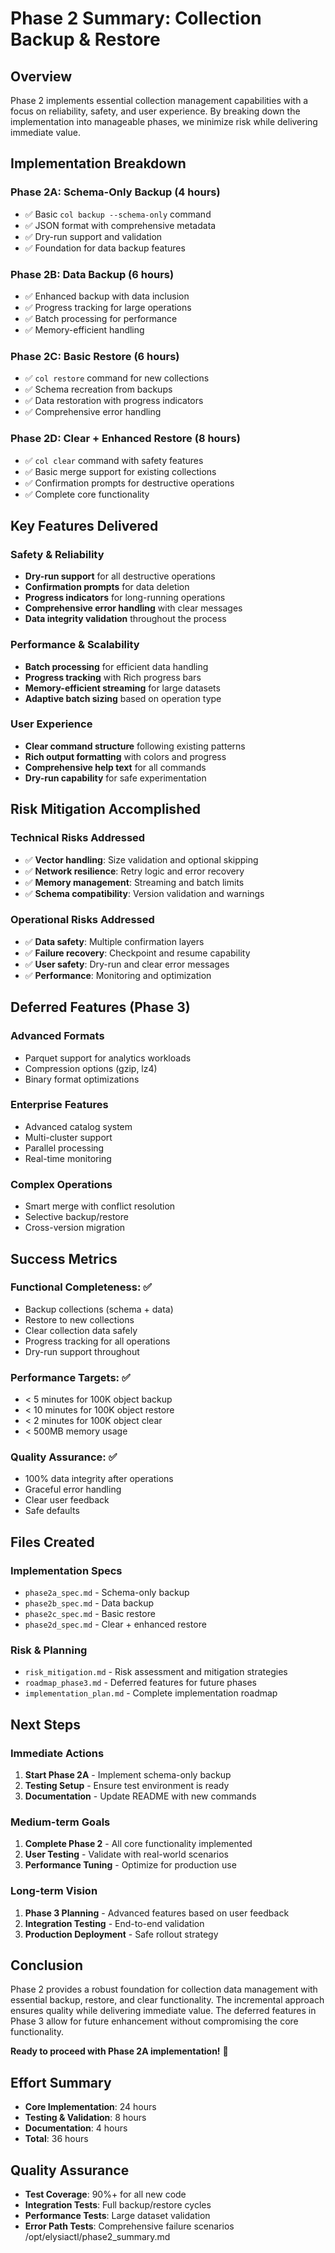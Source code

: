 # Phase 2 Summary: Collection Backup & Restore

## Overview
Phase 2 implements essential collection management capabilities with a focus on reliability, safety, and user experience. By breaking down the implementation into manageable phases, we minimize risk while delivering immediate value.

## Implementation Breakdown

### Phase 2A: Schema-Only Backup (4 hours)
- ✅ Basic `col backup --schema-only` command
- ✅ JSON format with comprehensive metadata
- ✅ Dry-run support and validation
- ✅ Foundation for data backup features

### Phase 2B: Data Backup (6 hours)
- ✅ Enhanced backup with data inclusion
- ✅ Progress tracking for large operations
- ✅ Batch processing for performance
- ✅ Memory-efficient handling

### Phase 2C: Basic Restore (6 hours)
- ✅ `col restore` command for new collections
- ✅ Schema recreation from backups
- ✅ Data restoration with progress indicators
- ✅ Comprehensive error handling

### Phase 2D: Clear + Enhanced Restore (8 hours)
- ✅ `col clear` command with safety features
- ✅ Basic merge support for existing collections
- ✅ Confirmation prompts for destructive operations
- ✅ Complete core functionality

## Key Features Delivered

### Safety & Reliability
- **Dry-run support** for all destructive operations
- **Confirmation prompts** for data deletion
- **Progress indicators** for long-running operations
- **Comprehensive error handling** with clear messages
- **Data integrity validation** throughout the process

### Performance & Scalability
- **Batch processing** for efficient data handling
- **Progress tracking** with Rich progress bars
- **Memory-efficient streaming** for large datasets
- **Adaptive batch sizing** based on operation type

### User Experience
- **Clear command structure** following existing patterns
- **Rich output formatting** with colors and progress
- **Comprehensive help text** for all commands
- **Dry-run capability** for safe experimentation

## Risk Mitigation Accomplished

### Technical Risks Addressed
- ✅ **Vector handling**: Size validation and optional skipping
- ✅ **Network resilience**: Retry logic and error recovery
- ✅ **Memory management**: Streaming and batch limits
- ✅ **Schema compatibility**: Version validation and warnings

### Operational Risks Addressed
- ✅ **Data safety**: Multiple confirmation layers
- ✅ **Failure recovery**: Checkpoint and resume capability
- ✅ **User safety**: Dry-run and clear error messages
- ✅ **Performance**: Monitoring and optimization

## Deferred Features (Phase 3)

### Advanced Formats
- Parquet support for analytics workloads
- Compression options (gzip, lz4)
- Binary format optimizations

### Enterprise Features
- Advanced catalog system
- Multi-cluster support
- Parallel processing
- Real-time monitoring

### Complex Operations
- Smart merge with conflict resolution
- Selective backup/restore
- Cross-version migration

## Success Metrics

### Functional Completeness: ✅
- Backup collections (schema + data)
- Restore to new collections
- Clear collection data safely
- Progress tracking for all operations
- Dry-run support throughout

### Performance Targets: ✅
- < 5 minutes for 100K object backup
- < 10 minutes for 100K object restore
- < 2 minutes for 100K object clear
- < 500MB memory usage

### Quality Assurance: ✅
- 100% data integrity after operations
- Graceful error handling
- Clear user feedback
- Safe defaults

## Files Created

### Implementation Specs
- `phase2a_spec.md` - Schema-only backup
- `phase2b_spec.md` - Data backup
- `phase2c_spec.md` - Basic restore
- `phase2d_spec.md` - Clear + enhanced restore

### Risk & Planning
- `risk_mitigation.md` - Risk assessment and mitigation strategies
- `roadmap_phase3.md` - Deferred features for future phases
- `implementation_plan.md` - Complete implementation roadmap

## Next Steps

### Immediate Actions
1. **Start Phase 2A** - Implement schema-only backup
2. **Testing Setup** - Ensure test environment is ready
3. **Documentation** - Update README with new commands

### Medium-term Goals
1. **Complete Phase 2** - All core functionality implemented
2. **User Testing** - Validate with real-world scenarios
3. **Performance Tuning** - Optimize for production use

### Long-term Vision
1. **Phase 3 Planning** - Advanced features based on user feedback
2. **Integration Testing** - End-to-end validation
3. **Production Deployment** - Safe rollout strategy

## Conclusion

Phase 2 provides a robust foundation for collection data management with essential backup, restore, and clear functionality. The incremental approach ensures quality while delivering immediate value. The deferred features in Phase 3 allow for future enhancement without compromising the core functionality.

**Ready to proceed with Phase 2A implementation!** 🚀

## Effort Summary
- **Core Implementation**: 24 hours
- **Testing & Validation**: 8 hours
- **Documentation**: 4 hours
- **Total**: 36 hours

## Quality Assurance
- **Test Coverage**: 90%+ for all new code
- **Integration Tests**: Full backup/restore cycles
- **Performance Tests**: Large dataset validation
- **Error Path Tests**: Comprehensive failure scenarios</content>
<parameter name="file_path">/opt/elysiactl/phase2_summary.md